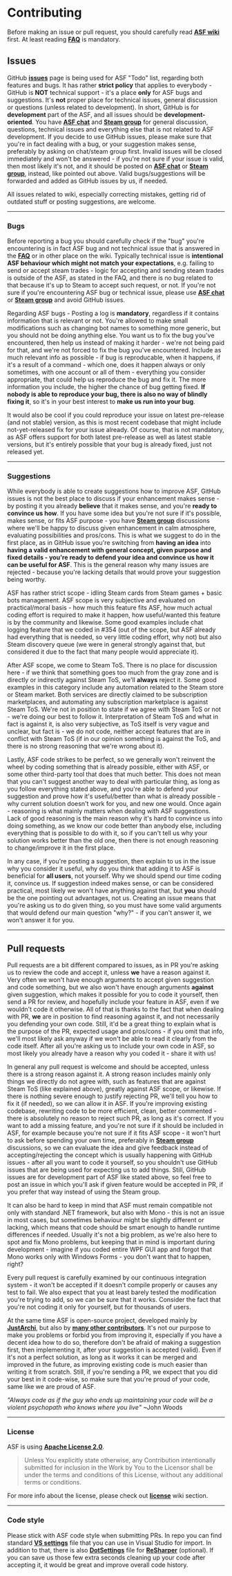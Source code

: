 # Contributing

Before making an issue or pull request, you should carefully read **[ASF wiki](https://github.com/JustArchi/ArchiSteamFarm/wiki)** first. At least reading **[FAQ](https://github.com/JustArchi/ArchiSteamFarm/wiki/FAQ)** is mandatory.

## Issues

GitHub **[issues](https://github.com/JustArchi/ArchiSteamFarm/issues)** page is being used for ASF "Todo" list, regarding both features and bugs. It has rather **strict policy** that applies to everybody - GitHub is **NOT** technical support - it's a place **only** for ASF bugs and suggestions. It's **not** proper place for technical issues, general discussion or questions (unless related to development). In short, GitHub is for **development** part of the ASF, and all issues should be **development-oriented**. You have **[ASF chat](https://gitter.im/JustArchi/ArchiSteamFarm)** and **[Steam group](http://steamcommunity.com/groups/ascfarm/discussions/1/)** for general discussion, questions, technical issues and everything else that is not related to ASF development. If you decide to use GitHub issues, please make sure that you're in fact dealing with a bug, or your suggestion makes sense, preferably by asking on chat/steam group first. Invalid issues will be closed immediately and won't be answered - if you're not sure if your issue is valid, then most likely it's not, and it should be posted on **[ASF chat](https://gitter.im/JustArchi/ArchiSteamFarm)** or **[Steam group](http://steamcommunity.com/groups/ascfarm/discussions/1/)**, instead, like pointed out above. Valid bugs/suggestions will be forwarded and added as GitHub issues by us, if needed.

All issues related to wiki, especially correcting mistakes, getting rid of outdated stuff or posting suggestions, are welcome.

---

### Bugs

Before reporting a bug you should carefully check if the "bug" you're encountering is in fact ASF bug and not technical issue that is answered in the **[FAQ](https://github.com/JustArchi/ArchiSteamFarm/wiki/FAQ#issues)** or in other place on the wiki. Typically technical issue is **intentional ASF behaviour which might not match your expectations**, e.g. failing to send or accept steam trades - logic for accepting and sending steam trades is outside of the ASF, as stated in the FAQ, and there is no bug related to that because it's up to Steam to accept such request, or not. If you're not sure if you're encountering ASF bug or technical issue, please use **[ASF chat](https://gitter.im/JustArchi/ArchiSteamFarm)** or **[Steam group](http://steamcommunity.com/groups/ascfarm/discussions/1/)** and avoid GitHub issues.

Regarding ASF bugs - Posting a log is **mandatory**, regardless if it contains information that is relevant or not. You're allowed to make small modifications such as changing bot names to something more generic, but you should not be doing anything else. You want us to fix the bug you've encountered, then help us instead of making it harder - we're not being paid for that, and we're not forced to fix the bug you've encountered. Include as much relevant info as possible - if bug is reproducable, when it happens, if it's a result of a command - which one, does it happen always or only sometimes, with one account or all of them - everything you consider appropriate, that could help us reproduce the bug and fix it. The more information you include, the higher the chance of bug getting fixed. **If nobody is able to reproduce your bug, there is also no way of blindly fixing it**, so it's in your best interest to **make us run into your bug**.

It would also be cool if you could reproduce your issue on latest pre-release (and not stable) version, as this is most recent codebase that might include not-yet-released fix for your issue already. Of course, that is not mandatory, as ASF offers support for both latest pre-release as well as latest stable versions, but it's entirely possible that your bug is already fixed, just not released yet.

---

### Suggestions

While everybody is able to create suggestions how to improve ASF, GitHub issues is not the best place to discuss if your enhancement makes sense - by posting it you already **believe** that it makes sense, and you're **ready to convince us how**. If you have some idea but you're not sure if it's possible, makes sense, or fits ASF purpose - you have **[Steam group](http://steamcommunity.com/groups/ascfarm/discussions/1/)** discussions where we'll be happy to discuss given enhancement in calm atmosphere, evaluating possibilities and pros/cons. This is what we suggest to do in the first place, as in GitHub issue you're switching from **having an idea** into **having a valid enhancement with general concept, given purpose and fixed details - you're ready to defend your idea and convince us how it can be useful for ASF**. This is the general reason why many issues are rejected - because you're lacking details that would prove your suggestion being worthy.

ASF has rather strict scope - idling Steam cards from Steam games + basic bots management. ASF scope is very subjective and evaluated on practical/moral basis - how much this feature fits ASF, how much actual coding effort is required to make it happen, how useful/wanted this feature is by the community and likewise. Some good examples include chat logging feature that we coded in #354 (out of the scope, but ASF already had everything that is needed, so very little coding effort, why not) but also Steam discovery queue (we were in general strongly against that, but considered it due to the fact that many people would appreciate it).

After ASF scope, we come to Steam ToS. There is no place for discussion here - if we think that something goes too much from the gray zone and is directly or indirectly against Steam ToS, we'll **always** reject it. Some good examples in this category include any automation related to the Steam store or Steam market. Both services are directly claimed to be subscription marketplaces, and automating any subscription marketplace is against Steam ToS. We're not in position to state if we agree with Steam ToS or not - we're doing our best to follow it. Interpretation of Steam ToS and what in fact is against it, is also very subjective, as ToS itself is very vague and unclear, but fact is - we do not code, neither accept features that are in conflict with Steam ToS (if in our opinion something is against the ToS, and there is no strong reasoning that we're wrong about it).

Lastly, ASF code strikes to be perfect, so we generally won't reinvent the wheel by coding something that is already possible, either with ASF, or some other third-party tool that does that much better. This does not mean that you can't suggest another way to deal with particular thing, as long as you follow everything stated above, and you're able to defend your suggestion and prove how it's useful/better than what is already possible - why current solution doesn't work for you, and new one would. Once again - reasoning is what mainly matters when dealing with ASF suggestions. Lack of good reasoning is the main reason why it's hard to convince us into doing something, as we know our code better than anybody else, including everything that is possible to do with it, so if you can't tell us why your solution works better than the old one, then there is not enough reasoning to change/improve it in the first place.

In any case, if you're posting a suggestion, then explain to us in the issue why you consider it useful, why do you think that adding it to ASF is beneficial for **all users**, not yourself. Why we should spend our time coding it, convince us. If suggestion indeed makes sense, or can be considered practical, most likely we won't have anything against that, but **you** should be the one pointing out advantages, not us. Creating an issue means that you're asking us to do given thing, so you must have some valid arguments that would defend our main question "why?" - if you can't answer it, we won't answer it for you.

---

## Pull requests

Pull requests are a bit different compared to issues, as in PR you're asking us to review the code and accept it, unless **we** have a reason against it. Very often we won't have enough arguments to accept given suggestion and code something, but we also won't have enough arguments **against** given suggestion, which makes it possible for you to code it yourself, then send a PR for review, and hopefully include your feature in ASF, even if we wouldn't code it otherwise. All of that is thanks to the fact that when dealing with PR, **we** are in position to find reasoning against it, and not necessarily you defending your own code. Still, it'd be a great thing to explain what is the purpose of the PR, expected usage and pros/cons - if you omit that info, we'll most likely ask anyway if we won't be able to read it clearly from the code itself. After all you're asking us to include your own code in ASF, so most likely you already have a reason why you coded it - share it with us!

In general any pull request is welcome and should be accepted, unless there is a strong reason against it. A strong reason includes mainly only things we directly do not agree with, such as features that are against Steam ToS (like explained above), greatly against ASF scope, or likewise. If there is nothing severe enough to justify rejecting PR, we'll tell you how to fix it (if needed), so we can allow it in ASF. If you're improving existing codebase, rewriting code to be more efficient, clean, better commented - there is absolutely no reason to reject such PR, as long as it's correct. If you want to add a missing feature, and you're not sure if it should be included in ASF, for example because you're not sure if it fits ASF scope - it won't hurt to ask before spending your own time, preferably in **[Steam group](http://steamcommunity.com/groups/ascfarm/discussions/1/)** discussions, so we can evaluate the idea and give feedback instead of accepting/rejecting the concept which is usually happening with GitHub issues - after all you want to code it yourself, so you shouldn't use GitHub issues that are being used for expecting us to add things. Still, GitHub issues are for development part of ASF like stated above, so feel free to post an issue in which you'll ask if given feature would be accepted in PR, if you prefer that way instead of using the Steam group.

It can also be hard to keep in mind that ASF must remain compatible not only with standard .NET framework, but also with Mono - this is not an issue in most cases, but sometimes behaviour might be slightly different or lacking, which means that code should be smart enough to handle runtime differences if needed. Usually it's not a big problem, as we're also here to spot and fix Mono problems, but keeping that in mind is important during development - imagine if you coded entire WPF GUI app and forgot that Mono works only with Windows Forms - you don't want that to happen, right?

Every pull request is carefully examined by our continuous integration system - it won't be accepted if it doesn't compile properly or causes any test to fail. We also expect that you at least barely tested the modification you're trying to add, so we can be sure that it works. Consider the fact that you're not coding it only for yourself, but for thousands of users.

At the same time ASF is open-source project, developed mainly by **[JustArchi](https://github.com/JustArchi)**, but also by **[many other contributors](https://github.com/JustArchi/ArchiSteamFarm/graphs/contributors)**. It's not our purpose to make you problems or forbid you from improving it, especially if you have a decent idea how to do so, therefore don't be afraid of making a suggestion first, then implementing it, after your suggestion is accepted (valid). Even if it's not a perfect solution, as long as it works it can be merged and improved in the future, as improving existing code is much easier than writing it from scratch. Still, if you're sending a PR, we expect that you did your best in it code-wise, so make sure that you're proud of your code, same like we are proud of ASF.

*"Always code as if the guy who ends up maintaining your code will be a violent psychopath who knows where you live"*
~John Woods

---

### License

ASF is using **[Apache License 2.0](https://github.com/JustArchi/ArchiSteamFarm/blob/master/LICENSE-2.0.txt)**.

> Unless You explicitly state otherwise, any Contribution intentionally submitted for inclusion in the Work by You to the Licensor shall be under the terms and conditions of this License, without any additional terms or conditions.

For more info about the license, please check out **[license](https://github.com/JustArchi/ArchiSteamFarm/wiki/License)** wiki section.

---

### Code style

Please stick with ASF code style when submitting PRs. In repo you can find standard **[VS settings](https://github.com/JustArchi/ArchiSteamFarm/blob/master/CodeStyle.vssettings)** file that you can use in Visual Studio for import. In addition to that, there is also **[DotSettings](https://github.com/JustArchi/ArchiSteamFarm/blob/master/ArchiSteamFarm.sln.DotSettings)** file for **[ReSharper](https://www.jetbrains.com/resharper/)** (optional). If you can save us those few extra seconds cleaning up your code after accepting it, it would be great and improve overall code history.
